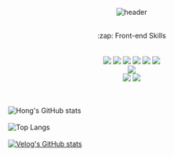 <div align=center>
  
![header](https://capsule-render.vercel.app/api?type=cylinder&color=ffe4e1&height=150&section=header&text=Hello,World&fontColor=ffffff&fontSize=70&animation=fadeIn&fontAlignY=55)
</div>
<br />
<div display=flex align=center>
 <div > :zap: Front-end Skills</div>
  <br />
  <br />
<img src="https://img.shields.io/badge/HTML5-E34F26?style=for-the-badge&logo=HTML5&logoColor=white">
<img src="https://img.shields.io/badge/CSS-1572B6?style=for-the-badge&logo=Java&logoColor=white">
<img src="https://img.shields.io/badge/JavaScript-F7DF1E?style=for-the-badge&logo=JavaScript&logoColor=white">
<img src="https://img.shields.io/badge/React-61DAFB?style=for-the-badge&logo=MySQL&logoColor=white">
<img src="https://img.shields.io/badge/Styledcomponent-DB7093?style=for-the-badge&logo=MySQL&logoColor=white">
<img src="https://img.shields.io/badge/Redux-764ABC?style=for-the-badge&logo=redux&logoColor=white">

<br />
<img src="https://img.shields.io/badge/aws-232F3E?style=for-the-badge&logo=Amazon aws&logoColor=white">
<br />
<img src="https://img.shields.io/badge/github-181717?style=for-the-badge&logo=github&logoColor=white">
<img src="https://img.shields.io/badge/VSCode-007ACC?style=for-the-badge&logo=VisualStudioCode&logoColor=white">
</div>


  <br />
  <br />
  
![Hong's GitHub stats](https://github-readme-stats.vercel.app/api?username=Yunsu0928&show_icons=true&theme=radical)<br /><br />
![Top Langs](https://github-readme-stats.vercel.app/api/top-langs/?username=Yunsu0928&langs_count=8)<br /><br />
  [![Velog's GitHub stats](https://velog-readme-stats.vercel.app/api/list?name=yunsu0928)](https://velog.io/@yunsu0928) 


<!--
**Yunsu0928/Yunsu0928** is a ✨ _special_ ✨ repository because its `README.md` (this file) appears on your GitHub profile.

Here are some ideas to get you started:

- 🔭 I’m currently working on ...
- 🌱 I’m currently learning ...
- 👯 I’m looking to collaborate on ...
- 🤔 I’m looking for help with ...
- 💬 Ask me about ...
- 📫 How to reach me: ...
- 😄 Pronouns: ...
- ⚡ Fun fact: ...
-->
